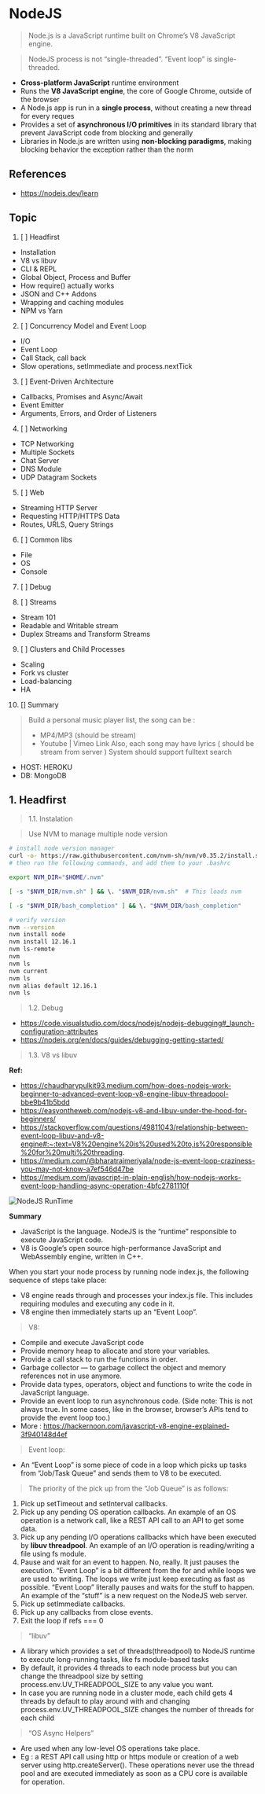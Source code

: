 # NodeJS

> Node.js is a JavaScript runtime built on Chrome’s V8 JavaScript engine.

> NodeJS process is not “single-threaded”. “Event loop” is single-threaded.

- **Cross-platform JavaScript** runtime environment
- Runs the **V8 JavaScript engine**, the core of Google Chrome, outside of the browser
- A Node.js app is run in a **single process**, without creating a new thread for every reques
- Provides a set of **asynchronous I/O primitives** in its standard library that prevent JavaScript code from blocking and generally
- Libraries in Node.js are written using **non-blocking paradigms**, making blocking behavior the exception rather than the norm

## References

- https://nodejs.dev/learn

## Topic

1. [ ] Headfirst

- Installation
- V8 vs libuv
- CLI & REPL
- Global Object, Process and Buffer
- How require() actually works
- JSON and C++ Addons
- Wrapping and caching modules
- NPM vs Yarn

2. [ ] Concurrency Model and Event Loop

- I/O
- Event Loop
- Call Stack, call back
- Slow operations, setImmediate and process.nextTick

3. [ ] Event-Driven Architecture

- Callbacks, Promises and Async/Await
- Event Emitter
- Arguments, Errors, and Order of Listeners

4. [ ] Networking

- TCP Networking
- Multiple Sockets
- Chat Server
- DNS Module
- UDP Datagram Sockets

5. [ ] Web

- Streaming HTTP Server
- Requesting HTTP/HTTPS Data
- Routes, URLS, Query Strings

6. [ ] Common libs

- File
- OS
- Console

7. [ ] Debug

8. [ ] Streams

- Stream 101
- Readable and Writable stream
- Duplex Streams and Transform Streams

9. [ ] Clusters and Child Processes

- Scaling
- Fork vs cluster
- Load-balancing
- HA

10. [] Summary

> Build a personal music player list, the song can be :
>
> - MP4/MP3 (should be stream)
> - Youtube | Vimeo Link
>   Also, each song may have lyrics ( should be stream from server )
>   System should support fulltext search

- HOST: HEROKU
- DB: MongoDB

## 1. Headfirst

> 1.1. Instalation

> Use NVM to manage multiple node version

```bash
# install node version manager
curl -o- https://raw.githubusercontent.com/nvm-sh/nvm/v0.35.2/install.sh | bash
# then run the following commands, and add them to your .bashrc

export NVM_DIR="$HOME/.nvm"

[ -s "$NVM_DIR/nvm.sh" ] && \. "$NVM_DIR/nvm.sh"  # This loads nvm

[ -s "$NVM_DIR/bash_completion" ] && \. "$NVM_DIR/bash_completion"

# verify version
nvm --version
nvm install node
nvm install 12.16.1
nvm ls-remote
nvm
nvm ls
nvm current
nvm ls
nvm alias default 12.16.1
nvm ls
```

> 1.2. Debug

- https://code.visualstudio.com/docs/nodejs/nodejs-debugging#_launch-configuration-attributes
- https://nodejs.org/en/docs/guides/debugging-getting-started/

> 1.3. V8 vs libuv

**Ref:**

- https://chaudharypulkit93.medium.com/how-does-nodejs-work-beginner-to-advanced-event-loop-v8-engine-libuv-threadpool-bbe9b41b5bdd
- https://easyontheweb.com/nodejs-v8-and-libuv-under-the-hood-for-beginners/
- https://stackoverflow.com/questions/49811043/relationship-between-event-loop-libuv-and-v8-engine#:~:text=V8%20engine%20is%20used%20to,is%20responsible%20for%20multi%20threading.
- https://medium.com/@bharatrajmeriyala/node-js-event-loop-craziness-you-may-not-know-a7ef546d47be
- https://medium.com/javascript-in-plain-english/how-nodejs-works-event-loop-handling-async-operation-4bfc2781110f

![NodeJS RunTime](./assets/node-js-runtime.png)

**Summary**

- JavaScript is the language. NodeJS is the “runtime” responsible to execute JavaScript code.
- V8 is Google’s open source high-performance JavaScript and WebAssembly engine, written in C++.

When you start your node process by running node index.js, the following sequence of steps take place:

- V8 engine reads through and processes your index.js file. This includes requiring modules and executing any code in it.
- V8 engine then immediately starts up an “Event Loop”.

> V8:

- Compile and execute JavaScript code
- Provide memory heap to allocate and store your variables.
- Provide a call stack to run the functions in order.
- Garbage collector — to garbage collect the object and memory references not in use anymore.
- Provide data types, operators, object and functions to write the code in JavaScript language.
- Provide an event loop to run asynchronous code. (Side note: This is not always true. In some cases, like in the browser, browser’s APIs tend to provide the event loop too.)
- More : https://hackernoon.com/javascript-v8-engine-explained-3f940148d4ef

> Event loop:

- An “Event Loop” is some piece of code in a loop which picks up tasks from “Job/Task Queue” and sends them to V8 to be executed.

> The priority of the pick up from the “Job Queue” is as follows:

1. Pick up setTimeout and setInterval callbacks.
2. Pick up any pending OS operation callbacks. An example of an OS operation is a network call, like a REST API call to an API to get some data.
3. Pick up any pending I/O operations callbacks which have been executed by **libuv threadpool**. An example of an I/O operation is reading/writing a file using fs module.
4. Pause and wait for an event to happen. No, really. It just pauses the execution. “Event Loop” is a bit different from the for and while loops we are used to writing. The loops we write just keep executing as fast as possible. “Event Loop” literally pauses and waits for the stuff to happen. An example of the “stuff” is a new request on the NodeJS web server.
5. Pick up setImmediate callbacks.
6. Pick up any callbacks from close events.
7. Exit the loop if refs === 0

> “libuv”

- A library which provides a set of threads(threadpool) to NodeJS runtime to execute long-running tasks, like fs module-based tasks
- By default, it provides 4 threads to each node process but you can change the threadpool size by setting process.env.UV_THREADPOOL_SIZE to any value you want.
- In case you are running node in a cluster mode, each child gets 4 threads by default to play around with and changing process.env.UV_THREADPOOL_SIZE changes the number of threads for each child

> “OS Async Helpers”

- Are used when any low-level OS operations take place.
- Eg : a REST API call using http or https module or creation of a web server using http.createServer(). These operations never use the thread pool and are executed immediately as soon as a CPU core is available for operation.
